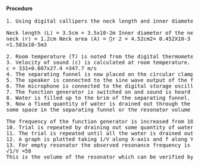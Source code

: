#### Procedure
<pre>
1. Using digital callipers the neck length and inner diameter of the neck are determined and the actual neck volume is calculated.

Neck length (L) = 3.5cm = 3.5x10-2m Inner diameter of the neck = 2.4cm Inner radius of the
neck (r) = 1.2cm Neck area (A) = ∏r 2 = 4.52cm2= 0.452X10-3 m2 Neck volume = πr2L
=1.583x10-5m3

2. Room temperature (T) is noted from the digital thermometer T =27.4°C
3. Velocity of sound (c) is calculated at room temperature.
c = 331+0.607x27.4 =347.7 m/s
4. The separating funnel is now placed on the circular clamp fitted to a retort stand. The speaker–microphone system is now placed above the neck and microphone is positioned at the centre of the neck opening.
5. The speaker is connected to the sine wave output of the function generator and its amplitude is set to its maximum value and frequency is set to X100Hz band.
6. The microphone is connected to the digital storage oscilloscope (DSO).
7. The function generator is switched on and sound is heard in the speaker.
8. Water is filled up to the brim of the separating funnel. Hence, the volume of the resonator is zero.
9. Now a fixed quantity of water is drained out through the funnel using a graduated beaker which creates
some space in the separating funnel or the resonator volume now becomes equal to the volume of water drained out. Hence resonator volume, V, is given by V = initial volume.

The frequency of the function generator is increased from 100Hz hearing sound and watching the DSO. At the resonance frequency the sound will have the maximum amplitude and the DSO shows the maximum amplitude. This is the resonance point. The resonance frequency is noted from the DSO
10. Trial is repeated by draining out some quantity of water; making the volume of the resonator cavity equal to that volume and the resonance frequency for this volume is determined and recorded in Table.
11. The trial is repeated until all the water is drained out and the resonance frequency of empty funnel is determined.
12. A graph is plotted taking 1/V along X-axis and f along Y-axis which gives a straight line. It is seen that the theoretical curve passes through the origin, whereas the experimental curve does not pass through the origin. The slopes of two straight lines are determined as [(mthet.) / (mexpt)] ^2
13. For empty resonator the observed resonance frequency is 276 Hz which corresponds to
√1/V =58
This is the volume of the resonator which can be verified by filling the separating funnel with water completely, and its exact volume is determined.
</pre>